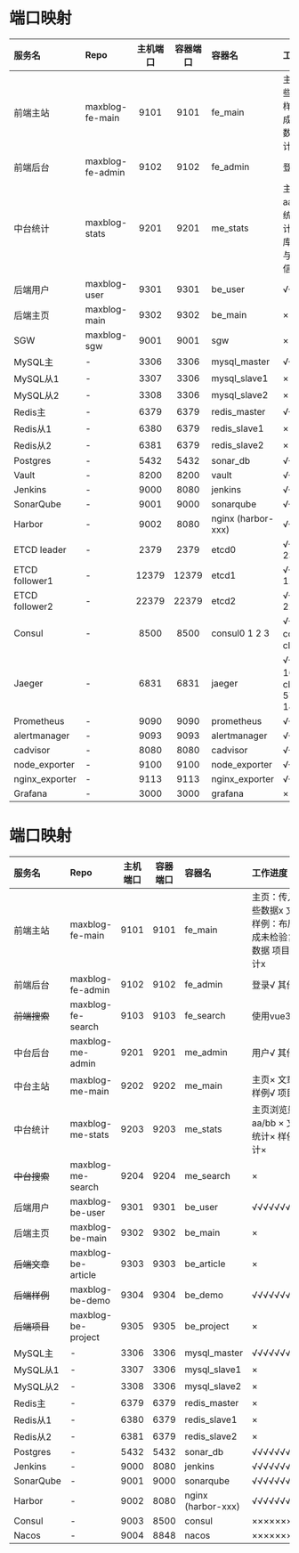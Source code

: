 # 端口映射

| 服务名            | Repo             | 主机端口  | 容器端口  | 容器名                     | 工作进度                                                 |
|:---------------|:-----------------|:-----:|:-----:|:------------------------|:-----------------------------------------------------|
| 前端主站           | maxblog-fe-main  | 9101  | 9101  | fe_main                 | 主页：传入哪些数据x 文章× 样例：布局完成未检验复杂数据 项目× 统计x                |
| 前端后台           | maxblog-fe-admin | 9102  | 9102  | fe_admin                | 登录√ 其他x                                              |
| 中台统计           | maxblog-stats    | 9201  | 9201  | me_stats                | 主页浏览量aa/bb ×  文章统计× 样例统计× 不与数据库相连，直接与主页后端通信          |
| 后端用户           | maxblog-user     | 9301  | 9301  | be_user                 | √√√√√√√√√                                            |
| 后端主页           | maxblog-main     | 9302  | 9302  | be_main                 | ×                                                    |
| SGW            | maxblog-sgw      | 9001  | 9001  | sgw                     | ×                                                    |
| MySQL主         | -                | 3306  | 3306  | mysql_master            | √√√√√√√√√√                                           |
| MySQL从1        | -                | 3307  | 3306  | mysql_slave1            | ×                                                    |
| MySQL从2        | -                | 3308  | 3306  | mysql_slave2            | ×                                                    |
| Redis主         | -                | 6379  | 6379  | redis_master            | √√√√√√√√√√                                           |
| Redis从1        | -                | 6380  | 6379  | redis_slave1            | ×                                                    |
| Redis从2        | -                | 6381  | 6379  | redis_slave2            | ×                                                    |
| Postgres       | -                | 5432  | 5432  | sonar_db                | √√√√√√√√√√                                           |
| Vault          | -                | 8200  | 8200  | vault                   | √√√√√√√√√√                                           |
| Jenkins        | -                | 9000  | 8080  | jenkins                 | √√√√√√√√√√                                           |
| SonarQube      | -                | 9001  | 9000  | sonarqube               | √√√√√√√√√√                                           |
| Harbor         | -                | 9002  | 8080  | nginx (harbor-xxx)      | √√√√√√√√√√                                           |
| ETCD leader    | -                | 2379  | 2379  | etcd0                   | √√√√√√√√√√  2380                                     |
| ETCD follower1 | -                | 12379 | 12379 | etcd1                   | √√√√√√√√√√  12380                                    |
| ETCD follower2 | -                | 22379 | 22379 | etcd2                   | √√√√√√√√√√  22380                                    |
| Consul         | -                | 8500  | 8500  | consul0 1 2 3           | √√√√√√√√√√  consul3是client                           |
| Jaeger         | -                | 6831  | 6831  | jaeger                  | √√√√√√√√√√  16686是client  6832 5775 5778 14268 9411  |
| Prometheus     | -                | 9090  | 9090  | prometheus              | √√√√√√√√√√                                           |
| alertmanager   | -                | 9093  | 9093  | alertmanager            | √√√√√√√√√√                                           |
| cadvisor       | -                | 8080  | 8080  | cadvisor                | √√√√√√√√√√                                           |
| node_exporter  | -                | 9100  | 9100  | node_exporter           | √√√√√√√√√√                                           |
| nginx_exporter | -                | 9113  | 9113  | nginx_exporter           | √√√√√√√√√√                                           |
| Grafana        | -                | 3000  | 3000  | grafana                 | ××××××××××                                           |


# 端口映射

| 服务名       | Repo               | 主机端口 | 容器端口 | 容器名                | 工作进度                                  |
|:----------|:-------------------|:----:|:----:|:-------------------|:--------------------------------------|
| 前端主站      | maxblog-fe-main    | 9101 | 9101 | fe_main            | 主页：传入哪些数据x 文章× 样例：布局完成未检验复杂数据 项目× 统计x |
| 前端后台      | maxblog-fe-admin   | 9102 | 9102 | fe_admin           | 登录√ 其他x                               |
| ~~前端搜索~~  | maxblog-fe-search  | 9103 | 9103 | fe_search          | 使用vue3 ×                              |
| 中台后台      | maxblog-me-admin   | 9201 | 9201 | me_admin           | 用户√ 其他×                               |
| 中台主站      | maxblog-me-main    | 9202 | 9202 | me_main            | 主页× 文章× 样例√ 项目×                       |
| 中台统计      | maxblog-me-stats   | 9203 | 9203 | me_stats           | 主页浏览量aa/bb ×  文章统计× 样例统计×             |
| ~~中台搜索~~  | maxblog-me-search  | 9204 | 9204 | me_search          | ×                                     |
| 后端用户      | maxblog-be-user    | 9301 | 9301 | be_user            | √√√√√√√√√                             |
| 后端主页      | maxblog-be-main    | 9302 | 9302 | be_main            | ×                                     |
| ~~后端文章~~  | maxblog-be-article | 9303 | 9303 | be_article         | ×                                     |
| ~~后端样例~~  | maxblog-be-demo    | 9304 | 9304 | be_demo            | √√√√√√√√√                             |
| ~~后端项目~~  | maxblog-be-project | 9305 | 9305 | be_project         | ×                                     |
| MySQL主    | -                  | 3306 | 3306 | mysql_master       | √√√√√√√√√√                            |
| MySQL从1   | -                  | 3307 | 3306 | mysql_slave1       | ×                                     |
| MySQL从2   | -                  | 3308 | 3306 | mysql_slave2       | ×                                     |
| Redis主    | -                  | 6379 | 6379 | redis_master       | ×                                     |
| Redis从1   | -                  | 6380 | 6379 | redis_slave1       | ×                                     |
| Redis从2   | -                  | 6381 | 6379 | redis_slave2       | ×                                     |
| Postgres  | -                  | 5432 | 5432 | sonar_db           | √√√√√√√√√√                            |
| Jenkins   | -                  | 9000 | 8080 | jenkins            | √√√√√√√√√√                            |
| SonarQube | -                  | 9001 | 9000 | sonarqube          | √√√√√√√√√√                            |
| Harbor    | -                  | 9002 | 8080 | nginx (harbor-xxx) | √√√√√√√√√√                            |
| Consul    | -                  | 9003 | 8500 | consul             | ××××××××××                            |
| Nacos     | -                  | 9004 | 8848 | nacos              | ××××××××××                            |
